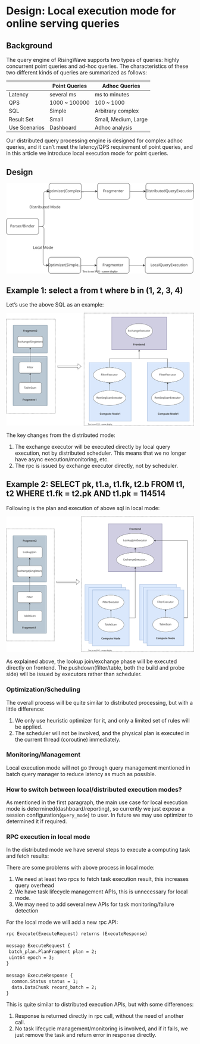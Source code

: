# Design: Local execution mode for online serving queries

## Background

The query engine of RisingWave supports two types of queries: highly concurrent point queries and ad-hoc queries. The characteristics of these two different kinds of queries are summarized as follows:

| 	              | Point Queries	 | Adhoc Queries	        |
|----------------|----------------|-----------------------|
| Latency	       | several ms	    | ms to minutes	        |
| QPS	           | 1000 ~ 100000	 | 100 ~ 1000	           |
| SQL	           | Simple	        | Arbitrary complex	    |
| Result Set	    | Small	         | Small, Medium, Large	 |
| Use Scenarios	 | Dashboard	     | Adhoc analysis	       |

Our distributed query processing engine is designed for complex adhoc queries, and it can’t meet the latency/QPS
requirement of point queries, and in this article we introduce local execution mode for point queries.

## Design

![Frontend Flow](./images/batch-local-execution-mode/frontend-flow.svg)

## Example 1: select a from t where b in (1, 2, 3, 4)

Let’s use the above SQL as an example:


![Example 1](./images/batch-local-execution-mode/example1.svg)

The key changes from the distributed mode:

1. The exchange executor will be executed directly by local query execution, not by distributed scheduler. This means that we no longer have async execution/monitoring, etc.
2. The rpc is issued by exchange executor directly, not by scheduler.

## Example 2: SELECT pk, t1.a, t1.fk, t2.b FROM t1, t2 WHERE t1.fk = t2.pk AND t1.pk = 114514

Following is the plan and execution of above sql in local mode:


![Example 2](./images/batch-local-execution-mode/example2.svg)

As explained above, the lookup join/exchange phase will be executed directly on frontend. The pushdown(filter/table, both the build and probe side) will be issued by executors rather than scheduler.

### Optimization/Scheduling

The overall process will be quite similar to distributed processing, but with a little difference:

1. We only use heuristic optimizer for it, and only a limited set of rules will be applied.
2. The scheduler will not be involved, and the physical plan is executed in the current thread (coroutine) immediately.

### Monitoring/Management

Local execution mode will not go through query management mentioned in  batch query manager to reduce latency as
much as possible.

### How to switch between local/distributed execution modes?

As mentioned in the first paragraph, the main use case for local execution mode is determined(dashboard/reporting), so
currently we just expose a session configuration(`query_mode`) to user. In future we may use optimizer to determined
it if required.

### RPC execution in local mode

In the distributed mode we have several steps to execute a computing task and fetch results:

There are some problems with above process in local mode:

1. We need at least two rpcs to fetch task execution result, this increases query overhead
2. We have task lifecycle management APIs, this is unnecessary for local mode.
3. We may need to add several new APIs for task monitoring/failure detection


For the local mode we will add a new rpc API:

```
rpc Execute(ExecuteRequest) returns (ExecuteResponse)

message ExecuteRequest {
 batch_plan.PlanFragment plan = 2;
 uint64 epoch = 3;
}

message ExecuteResponse {
  common.Status status = 1;
  data.DataChunk record_batch = 2;
}
```

This is quite similar to distributed execution APIs, but with some differences:

1. Response is returned directly in rpc call, without the need of another call.
2. No task lifecycle management/monitoring is involved, and if it fails, we just remove the task and return error in response directly.
